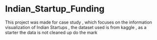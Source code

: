 # Indian_Startup_Funding
This project was made for case study , which focuses on the information visualization of Indian Startups  , the dataset used is from kaggle , as a starter the data is not cleaned up do the mark 
